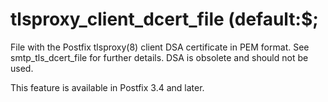 # tlsproxy_client_dcert_file (default:$; 

 File with the Postfix tlsproxy(8) client DSA certificate in PEM
format. See smtp_tls_dcert_file for further details. DSA is obsolete and
should not be used. 

 This feature is available in Postfix 3.4 and later. 


